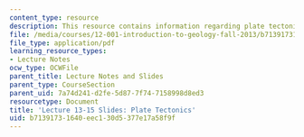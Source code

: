 ```yaml
---
content_type: resource
description: This resource contains information regarding plate tectonics.
file: /media/courses/12-001-introduction-to-geology-fall-2013/b71391731640eec130d5377e17a58f9f_MIT12_001F13_Lec13-15slides.pdf
file_type: application/pdf
learning_resource_types:
- Lecture Notes
ocw_type: OCWFile
parent_title: Lecture Notes and Slides
parent_type: CourseSection
parent_uid: 7a74d241-d2fe-5d87-7f74-7158998d8ed3
resourcetype: Document
title: 'Lecture 13-15 Slides: Plate Tectonics'
uid: b7139173-1640-eec1-30d5-377e17a58f9f
---
```

